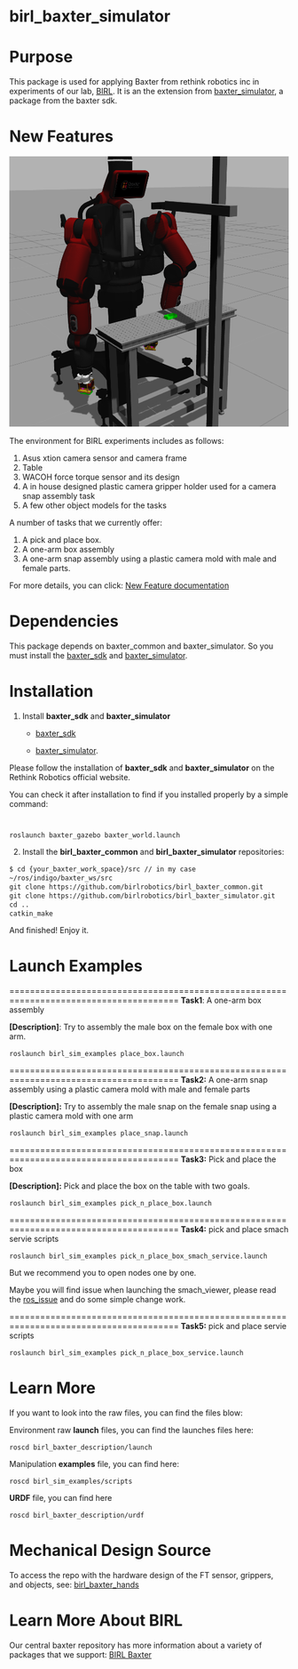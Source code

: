 # birl_baxter_simulator

# Purpose
This package is used for applying Baxter from rethink robotics inc in experiments of our lab, [BIRL](https://github.com/birlrobotics/birl_baxter/wiki).
It is an the extension from [baxter_simulator](https://github.com/RethinkRobotics/baxter_simulator), a package from the baxter sdk.

# New Features

![baxter](https://github.com/birlrobotics/birl_baxter_common/blob/master/media/full.png)

The environment for BIRL experiments includes as follows:
  1.  Asus xtion camera sensor and camera frame
  2.  Table
  3.  WACOH force torque sensor and its design
  4.  A in house designed plastic camera gripper holder used for a camera snap assembly task
  5.  A few other object models for the tasks

A number of tasks that we currently offer:
 1. A pick and place box.
 2. A one-arm box assembly
 3. A one-arm snap assembly using a plastic camera mold with male and female parts. 

For more details, you can click: [New Feature documentation](https://github.com/birlrobotics/birl_baxter_common/wiki/New-Features-documentation)

# Dependencies
This package depends on baxter_common and baxter_simulator. So you must install the [baxter_sdk](http://sdk.rethinkrobotics.com/wiki/Workstation_Setup) and [baxter_simulator](http://sdk.rethinkrobotics.com/wiki/Simulator_Installation).

# Installation
1. Install **baxter_sdk** and **baxter_simulator**

   - [baxter_sdk](http://sdk.rethinkrobotics.com/wiki/Workstation_Setup) 

   - [baxter_simulator](http://sdk.rethinkrobotics.com/wiki/Simulator_Installation).

  Please follow the installation of **baxter_sdk** and **baxter_simulator** on the Rethink Robotics official website.  

  You can check it after installation to find if you installed properly by a simple command: 
#
    roslaunch baxter_gazebo baxter_world.launch 

 
2. Install the **birl_baxter_common** and **birl_baxter_simulator** repositories:
````
$ cd {your_baxter_work_space}/src // in my case ~/ros/indigo/baxter_ws/src
git clone https://github.com/birlrobotics/birl_baxter_common.git
git clone https://github.com/birlrobotics/birl_baxter_simulator.git
cd ..
catkin_make
````
 And finished! Enjoy it.

# Launch Examples
=======================================================================================
**Task1**: A one-arm box assembly
    
**[Description]**: Try to assembly the male box on the female box with one arm.
````
roslaunch birl_sim_examples place_box.launch
````
=======================================================================================
**Task2:** A one-arm snap assembly using a plastic camera mold with male and female parts

**[Description]:** Try to assembly the male snap on the female snap using a plastic camera mold with one arm
````
roslaunch birl_sim_examples place_snap.launch
````
=======================================================================================
**Task3:** Pick and place the box

**[Description]:** Pick and place the box on the table with two goals.
````
roslaunch birl_sim_examples pick_n_place_box.launch
````
=======================================================================================
  **Task4:** pick and place smach servie scripts

````
roslaunch birl_sim_examples pick_n_place_box_smach_service.launch
````

But we recommend you to open nodes one by one.

Maybe you will find issue when launching the smach_viewer, please read the [ros_issue](http://answers.ros.org/question/172688/ros-indigo-cannot-show-graph-view-on-smach_viewer/) and do some simple change work.
  
=======================================================================================
**Task5:** pick and place servie scripts
````
roslaunch birl_sim_examples pick_n_place_box_service.launch
````

# Learn More
If you want to look into the raw files, you can find the files blow:

Environment raw **launch** files, you can find the launches files here:
````
roscd birl_baxter_description/launch
````

Manipulation **examples** file, you can find here:
````
roscd birl_sim_examples/scripts
````

**URDF** file, you can find here
````
roscd birl_baxter_description/urdf
````

# Mechanical Design Source
To access the repo with the hardware design of the FT sensor, grippers, and objects, see: [birl_baxter_hands](https://github.com/birlrobotics/birl_baxter_hands)

# Learn More About BIRL
Our central baxter repository has more information about a variety of packages that we support: [BIRL Baxter](https://github.com/birlrobotics/birl_baxter/wiki)
